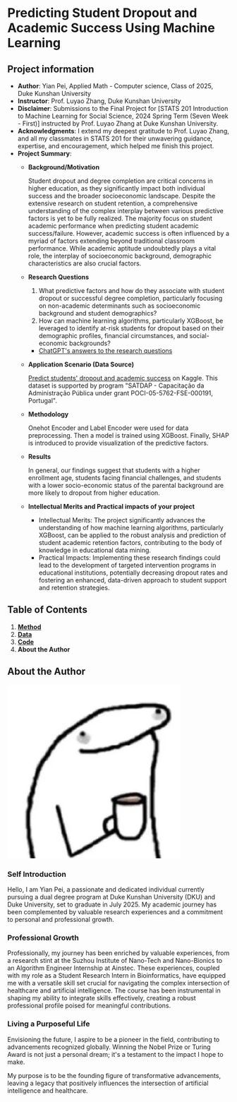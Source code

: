 # Predicting Student Dropout and Academic Success Using Machine Learning

## Project information
- **Author**: Yian Pei, Applied Math - Computer science, Class of 2025, Duke Kunshan University
- **Instructor**: Prof. Luyao Zhang, Duke Kunshan University
- **Disclaimer**: Submissions to the Final Project for [STATS 201 Introduction to Machine Learning for Social Science, 2024 Spring Term (Seven Week - First)] instructed by Prof. Luyao Zhang at Duke Kunshan University.
- **Acknowledgments**: I extend my deepest gratitude to Prof. Luyao Zhang, and all my classmates in STATS 201 for their unwavering guidance, expertise, and encouragement, which helped me finish this project.
- **Project Summary**: 
  - **Background/Motivation**

    Student dropout and degree completion are critical concerns in higher education, as they significantly impact both individual success and the broader socioeconomic landscape. Despite the extensive research on student retention, a comprehensive understanding of the complex interplay between various predictive factors is yet to be fully realized. The majority focus on student academic performance when predicting student academic success/failure. However, academic success is often influenced by a myriad of factors extending beyond traditional classroom performance. While academic aptitude undoubtedly plays a vital role, the interplay of socioeconomic background, demographic characteristics are also crucial factors.
    
  - **Research Questions**
    
    1. What predictive factors and how do they associate with student dropout or successful degree completion, particularly focusing on non-academic determinants such as socioeconomic background and student demographics?
    2. How can machine learning algorithms, particularly XGBoost, be leveraged to identify at-risk students for dropout based on their demographic profiles, financial circumstances, and social-economic backgrounds?
    - [ChatGPT's answers to the research questions](https://chat.openai.com/share/ab0e25b7-5643-45f1-8166-875faf88f075)

  - **Application Scenario (Data Source)**
    
    [Predict students' dropout and academic success](https://www.kaggle.com/datasets/thedevastator/higher-education-predictors-of-student-retention) on Kaggle. This dataset is supported by program "SATDAP - Capacitação da Administração Pública under grant POCI-05-5762-FSE-000191, Portugal".

  - **Methodology**

    Onehot Encoder and Label Encoder were used for data preprocessing. Then a model is trained using XGBoost. Finally, SHAP is introduced to provide visualization of the predictive factors.

  - **Results**
 
    In general, our findings suggest that students with a higher enrollment age, students facing financial challenges, and students with a lower socio-economic status of the parental background are more likely to dropout from higher education.

  - **Intellectual Merits and Practical impacts of your project**
    - Intellectual Merits: The project significantly advances the understanding of how machine learning algorithms, particularly XGBoost, can be applied to the robust analysis and prediction of student academic retention factors, contributing to the body of knowledge in educational data mining.
    - Practical Impacts: Implementing these research findings could lead to the development of targeted intervention programs in educational institutions, potentially decreasing dropout rates and fostering an enhanced, data-driven approach to student support and retention strategies.


## Table of Contents

1. [**Method**](./Method)
2. [**Data**](./Data)
3. [**Code**](./Code)
4. **About the Author**
    
## About the Author

<img src="photo1.jpg" alt="photo">

### **Self Introduction**
Hello, I am Yian Pei, a passionate and dedicated individual currently pursuing a dual degree program at Duke Kunshan University (DKU) and Duke University, set to graduate in July 2025. My academic journey has been complemented by valuable research experiences and a commitment to personal and professional growth.

### **Professional Growth**

Professionally, my journey has been enriched by valuable experiences, from a research stint at the Suzhou Institute of Nano-Tech and Nano-Bionics to an Algorithm Engineer Internship at Ainstec. These experiences, coupled with my role as a Student Research Intern in Bioinformatics, have equipped me with a versatile skill set crucial for navigating the complex intersection of healthcare and artificial intelligence. The course has been instrumental in shaping my ability to integrate skills effectively, creating a robust professional profile poised for meaningful contributions.

### **Living a Purposeful Life**

Envisioning the future, I aspire to be a pioneer in the field, contributing to advancements recognized globally. Winning the Nobel Prize or Turing Award is not just a personal dream; it's a testament to the impact I hope to make.

My purpose is to be the founding figure of transformative advancements, leaving a legacy that positively influences the intersection of artificial intelligence and healthcare.
